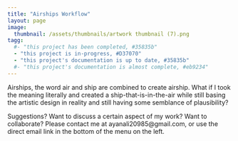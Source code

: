 ```yaml
---
title: "Airships Workflow"
layout: page
image:
  thumbnail: /assets/thumbnails/artwork thumbnail (7).png
tagg:
  #- "this project has been completed, #35835b"
  - "this project is in-progress, #D37070"
  - "this project's documentation is up to date, #35835b"
  #- "this project's documentation is almost complete, #eb9234"
---
```

Airships, the word air and ship are combined to create airship. What if I took the meaning literally and created a ship-that-is-in-the-air while still basing the artistic design in reality and still having some semblance of plausibility?

<div class="content-container" data-bg-image="/assets/images/chevron2.png">
    Suggestions? Want to discuss a certain aspect of my work? Want to collaborate? Please contact me at ayanali20985@gmail.com, or use the direct email link in the bottom of the menu on the left.
</div>

